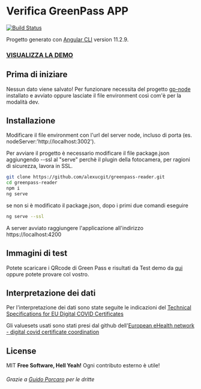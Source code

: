 # Verifica GreenPass APP


[![Build Status](https://travis-ci.org/joemccann/dillinger.svg?branch=master)](https://travis-ci.org/joemccann/dillinger)

Progetto generato con [Angular CLI](https://github.com/angular/angular-cli) version 11.2.9.
### [VISUALIZZA LA DEMO](https://greenpass-reader.vercel.app)

## Prima di iniziare

Nessun dato viene salvato!
Per funzionare necessita del progetto [gp-node](https://github.com/alexucgit/gp-node) installato e avviato oppure lasciate il file environment così com'è per la modalità dev.

## Installazione

Modificare il file environment con l'url del server node, incluso di porta (es. nodeServer:'http://localhost:3002').

Per avviare il progetto è necessario modificare il file package.json aggiungendo --ssl al "serve" perchè il plugin della fotocamera, per ragioni di sicurezza, lavora in SSL.

```sh
git clone https://github.com/alexucgit/greenpass-reader.git
cd greenpass-reader
npm i
ng serve
```
se non si è modificato il package.json, dopo i primi due comandi eseguire
```sh
ng serve --ssl
```
A server avviato raggiungere l'applicazione all'indirizzo https://localhost:4200


## Immagini di test

Potete scaricare i QRcode di Green Pass e risultati da Test demo da [qui](https://github.com/eu-digital-green-certificates/dgc-testdata/tree/main/IT) oppure potete provare col vostro.

## Interpretazione dei dati

Per l'interpretazione dei dati sono state seguite le indicazioni del [Technical Specifications
for EU Digital COVID Certificates](https://ec.europa.eu/health/sites/default/files/ehealth/docs/covid-certificate_json_specification_en.pdf)

Gli valuesets usati sono stati presi dal github dell'[European eHealth network - digital covid certificate coordination
](https://github.com/ehn-dcc-development/ehn-dcc-schema/tree/release/1.3.0/valuesets)

## License

MIT
**Free Software, Hell Yeah!**
Ogni contributo esterno è utile!
###### Grazie a [Guido Porcaro](https://github.com/elgorditosalsero) per le dritte
